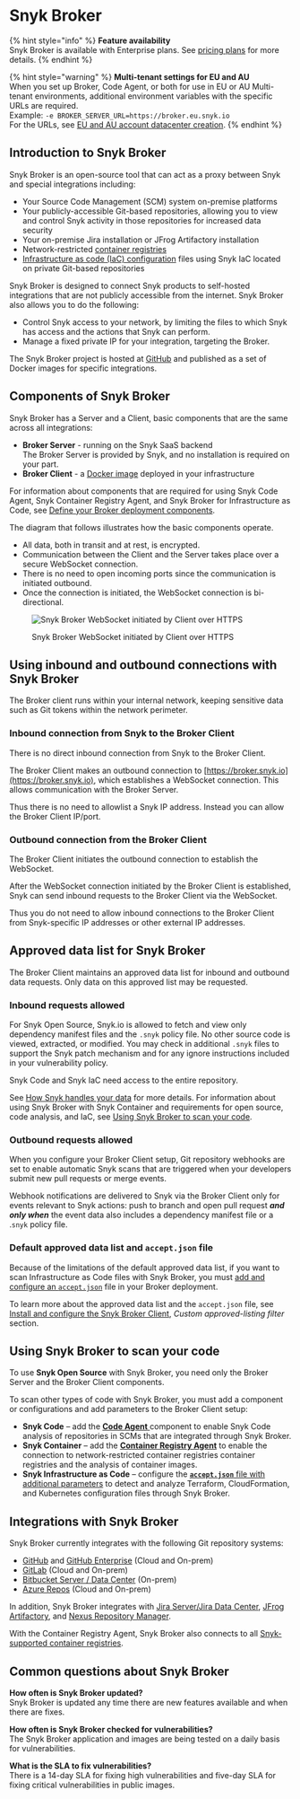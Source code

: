 # Snyk Broker

{% hint style="info" %}
**Feature availability**\
Snyk Broker is available with Enterprise plans. See [pricing plans](https://snyk.io/plans/) for more details.
{% endhint %}

{% hint style="warning" %}
**Multi-tenant settings for EU and AU**\
When you set up Broker, Code Agent, or both for use in EU or AU Multi-tenant environments, additional environment variables with the specific URLs are required.\
Example:  `-e BROKER_SERVER_URL=https://broker.eu.snyk.io`\
For the URLs, see [EU and AU account datacenter creation](https://docs.snyk.io/snyk-processes/data-residency-at-snyk#eu-and-au-datacenter-account-creation).
{% endhint %}

## Introduction to Snyk Broker

Snyk Broker is an open-source tool that can act as a proxy between Snyk and special integrations including:

* Your Source Code Management (SCM) system on-premise platforms
* Your publicly-accessible Git-based repositories, allowing you to view and control Snyk activity in those repositories for increased data security
* Your on-premise Jira installation or JFrog Artifactory installation
* Network-restricted [container registries](snyk-broker-container-registry-agent/)
* [Infrastructure as code (IaC) configuration](snyk-broker-infrastructure-as-code-detection/) files using Snyk IaC located on private Git-based repositories

Snyk Broker is designed to connect Snyk products to self-hosted integrations that are not publicly accessible from the internet. Snyk Broker also allows you to do the following:

* Control Snyk access to your network, by limiting the files to which Snyk has access and the actions that Snyk can perform.
* Manage a fixed private IP for your integration, targeting the Broker.

The Snyk Broker project is hosted at [GitHub](https://github.com/snyk/broker) and published as a set of Docker images for specific integrations.

## Components of Snyk Broker

Snyk Broker has a Server and a Client, basic components that are the same across all integrations:

* **Broker Server** - running on the Snyk SaaS backend\
  The Broker Server is provided by Snyk, and no installation is required on your part.
* **Broker Client** - a [Docker image](https://hub.docker.com/r/snyk/broker/) deployed in your infrastructure

For information about components that are required for using Snyk Code Agent, Snyk Container Registry Agent, and Snyk Broker for Infrastructure as Code, see [Define your Broker deployment components](https://docs.snyk.io/integrations/snyk-broker/set-up-snyk-broker/prepare-snyk-broker-for-deployment#define-your-broker-deployment-components).

The diagram that follows illustrates how the basic components operate.

* All data, both in transit and at rest, is encrypted.
* Communication between the Client and the Server takes place over a secure WebSocket connection.
* There is no need to open incoming ports since the communication is initiated outbound.
* Once the connection is initiated, the WebSocket connection is bi-directional.

<figure><img src="../../.gitbook/assets/Snyk Broker diagram.png" alt="Snyk Broker WebSocket initiated by Client over HTTPS"><figcaption><p>Snyk Broker WebSocket initiated by Client over HTTPS</p></figcaption></figure>

## Using inbound and outbound connections with Snyk Broker

The Broker client runs within your internal network, keeping sensitive data such as Git tokens within the network perimeter.

### Inbound connection from Snyk to the Broker Client

There is no direct inbound connection from Snyk to the Broker Client.

The Broker Client makes an outbound connection to [https://broker.snyk.io](https://broker.snyk.io), which establishes a WebSocket connection. This allows communication with the Broker Server.

Thus there is no need to allowlist a Snyk IP address. Instead you can allow the Broker Client IP/port.

### Outbound connection from the Broker Client

The Broker Client initiates the outbound connection to establish the WebSocket.

After the WebSocket connection initiated by the Broker Client is established, Snyk can send inbound requests to the Broker Client via the WebSocket.

Thus you do not need to allow inbound connections to the Broker Client from Snyk-specific IP addresses or other external IP addresses.

## **Approved data list for Snyk Broker**

The Broker Client maintains an approved data list for inbound and outbound data requests. Only data on this approved list may be requested.

### Inbound requests allowed

For Snyk Open Source, Snyk.io is allowed to fetch and view only dependency manifest files and the `.snyk` policy file. No other source code is viewed, extracted, or modified. You may check in additional `.snyk` files to support the Snyk patch mechanism and for any ignore instructions included in your vulnerability policy.

Snyk Code and Snyk IaC need access to the entire repository.

See [How Snyk handles your data](../../snyk-processes/how-snyk-handles-your-data.md) for more details. For information about using Snyk Broker with Snyk Container and requirements for open source, code analysis, and IaC, see [Using Snyk Broker to scan your code](./#using-snyk-broker-to-scan-your-code).

### Outbound requests allowed

When you configure your Broker Client setup, Git repository webhooks are set to enable automatic Snyk scans that are triggered when your developers submit new pull requests or merge events.&#x20;

Webhook notifications are delivered to Snyk via the Broker Client only for events relevant to Snyk actions: push to branch and open pull request _**and only when**_ the event data also includes a dependency manifest file or a .`snyk` policy file.

### Default approved data list and `accept.json` file

Because of the limitations of the default approved data list, if you want to scan Infrastructure as Code files with Snyk Broker, you must [add and configure an `accept.json`](snyk-broker-infrastructure-as-code-detection/) file in your Broker deployment.

To learn more about the approved data list and the `accept.json` file, see [Install and configure the Snyk Broker Client](set-up-snyk-broker/how-to-install-and-configure-your-snyk-broker-client.md), _Custom approved-listing filter_ section.

## **Using Snyk Broker to scan your code**

To use **Snyk Open Source** with Snyk Broker, you need only the Broker Server and the Broker Client components.

To scan other types of code with Snyk Broker, you must add a component or configurations and add parameters to the Broker Client setup:

* **Snyk Code** – add the [**Code Agent** ](snyk-broker-code-agent/)component to enable Snyk Code analysis of repositories in SCMs that are integrated through Snyk Broker.
* **Snyk Container** – add the [**Container Registry Agent**](snyk-broker-container-registry-agent/) to enable the connection to network-restricted container registries container registries and the analysis of container images.
* **Snyk Infrastructure as Code** – configure the [**`accept.json`** file with additional parameters](snyk-broker-infrastructure-as-code-detection/) to detect and analyze Terraform, CloudFormation, and Kubernetes configuration files through Snyk Broker.

## **Integrations with Snyk Broker**

Snyk Broker currently integrates with the following Git repository systems:

* [GitHub](../git-repository-scm-integrations/github-integration.md) and [GitHub Enterprise](../git-repository-scm-integrations/github-enterprise-integration.md) (Cloud and On-prem)
* [GitLab](../git-repository-scm-integrations/gitlab-integration.md) (Cloud and On-prem)
* [Bitbucket Server / Data Center](../git-repository-scm-integrations/bitbucket-data-center-server-integration.md) (On-prem)
* [Azure Repos](../git-repository-scm-integrations/azure-repos-integration.md) (Cloud and On-prem)

In addition, Snyk Broker integrates with [Jira Server/Jira Data Center](../notifications-ticketing-system-integrations/jira.md), [JFrog Artifactory](../private-registry-integrations/artifactory-registry-setup.md), and [Nexus Repository Manager](../private-registry-integrations/nexus-repo-manager-setup.md).

With the Container Registry Agent, Snyk Broker also connects to all [Snyk-supported container registries](snyk-broker-container-registry-agent/).

## Common questions about Snyk Broker

**How often is Snyk Broker updated?**\
Snyk Broker is updated any time there are new features available and when there are fixes.

**How often is Snyk Broker checked for vulnerabilities?**\
The Snyk Broker application and images are being tested on a daily basis for vulnerabilities.

**What is the SLA to fix vulnerabilities?**\
There is a 14-day SLA for fixing high vulnerabilities and five-day SLA for fixing critical vulnerabilities in public images.

